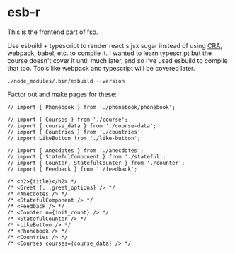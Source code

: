 # esb-r

This is the frontend part of [fso](https://github.com/dj-mc/fso).

Use esbuild + typescript to render react's jsx sugar instead of using
[CRA](https://create-react-app.dev/), webpack, babel, etc. to compile it. I
wanted to learn typescript but the course doesn't cover it until much later,
and so I've used esbuild to compile that too. Tools like webpack and typescript
will be covered later.

`./node_modules/.bin/esbuild --version`

Factor out and make pages for these:

```tsx
// import { Phonebook } from './phonebook/phonebook';

// import { Courses } from './course';
// import { course_data } from './course-data';
// import { Countries } from './countries';
// import LikeButton from './like-button';

// import { Anecdotes } from './anecdotes';
// import { StatefulComponent } from './stateful';
// import { Counter, StatefulCounter } from './counter';
// import { Feedback } from './feedback';

/* <h2>{title}</h2> */
/* <Greet {...greet_options} /> */
/* <Anecdotes /> */
/* <StatefulComponent /> */
/* <Feedback /> */
/* <Counter n={init_count} /> */
/* <StatefulCounter /> */
/* <LikeButton /> */
/* <Phonebook /> */
/* <Countries /> */
/* <Courses courses={course_data} /> */
```
